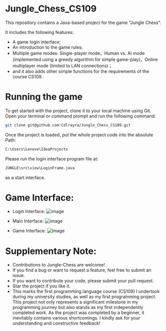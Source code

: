 # Jungle_Chess_CS109
This repository contains a Java-based project for the game "Jungle Chess".

It includes the following features:
* A game login interface;
* An introduction to the game rules;
* Multiple game modes: Single-player mode，Human vs. AI mode (implemented using a greedy algorithm for simple game-play)，Online multiplayer mode (limited to LAN connections)；
* and it also adds other simple functions for the requirements of the course CS109.

# Running the game 
To get started with the project, clone it to your local machine using Git. Open your terminal or command prompt and run the following command:

```bash
git clone git@github.com:Cdlrayra/Jungle_Chess_CS109.git
```

Once the project is loaded, put the whole project code into the absolute Path:
```bash
C:\Users\Lenovo\IdeaProjects
```
Please run the login interface program file at:
```bash
JUNGLE\src\view\LoginFrame.java
```
as a start interface.

# Game Interface:
* Login Interface:
           ![image](https://github.com/user-attachments/assets/6ddd8e01-6969-4544-bc2b-14c2a7c12893)

* Main Interface:
           ![image](https://github.com/user-attachments/assets/f1f02f44-55d5-47b0-a32c-c5cee4e3d45d)

* Game Interface:
           ![image](https://github.com/user-attachments/assets/f35ef5eb-45ab-45b4-9cba-db652d218e18)


# Supplementary Note:
* Contributions to Jungle-Chess are welcome!
* If you find a bug or want to request a feature, feel free to submit an issue.
* If you want to contribute your code, please submit your pull request.
* Star the project if you like it.
* This marks the first programming language course (CS109) I undertook during my university studies, as well as my first programming project. This project not only represents a significant milestone in my programming journey but also stands as my first independently completed work. As the project was completed by a beginner, it inevitably contains various shortcomings. I kindly ask for your understanding and constructive feedback!
 



